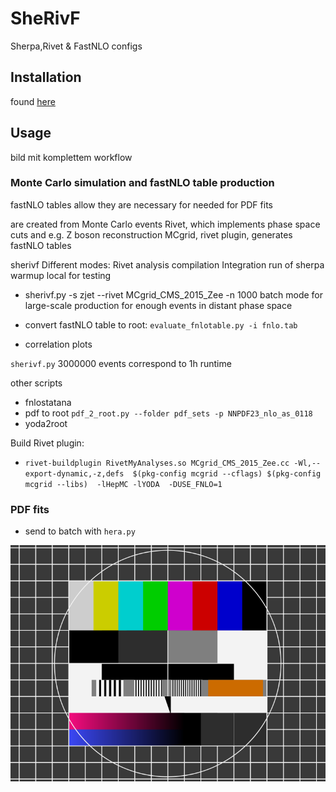 # SheRivF 
Sherpa,Rivet &amp; FastNLO configs

## Installation
found [here](https://github.com/dhaitz/SheRivF/blob/master/INSTALLATION.md)

## Usage
 bild mit komplettem workflow


### Monte Carlo simulation and fastNLO table production
fastNLO tables allow
they are necessary for 
needed for PDF fits

are created from Monte Carlo events
Rivet, which implements phase space cuts and e.g. Z boson reconstruction 
MCgrid, rivet plugin, generates fastNLO tables


 
 

sherivf
Different modes:
Rivet analysis compilation
Integration run of sherpa
warmup
local for testing  
* sherivf.py -s zjet --rivet MCgrid_CMS_2015_Zee -n 1000
batch mode for large-scale production for enough events in distant phase space


* convert fastNLO table to root: `evaluate_fnlotable.py -i fnlo.tab`

* correlation plots


`sherivf.py`
3000000 events correspond to 1h runtime


other scripts
* fnlostatana
* pdf to root
	`pdf_2_root.py --folder pdf_sets -p NNPDF23_nlo_as_0118`
* yoda2root

Build Rivet plugin:
* `rivet-buildplugin RivetMyAnalyses.so MCgrid_CMS_2015_Zee.cc -Wl,--export-dynamic,-z,defs  $(pkg-config mcgrid --cflags) $(pkg-config mcgrid --libs)  -lHepMC -lYODA  -DUSE_FNLO=1`




### PDF fits
* send to batch with `hera.py`
 


![My image](docs/test.png?raw=true)
